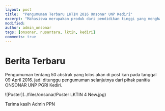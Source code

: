 ```yaml
---
layout: post
title:  "Pengumuman Terbaru LKTIN 2016 Onsonar UNP Kediri"
excerpt: "Mahasiswa merupakan produk dari pendidikan tinggi yang menghasilkan lulusan yang mempunyai sikap kecendekiawanan. Sikap tersebut meliputi sikap sebagai penemu, pemadu, penerap, serta sebagai pengembang IPTEKS. Untuk itu, mahasiswa yang merupakan salah satu kelompok masyarakat ilmiah harus mempunyai ciri kehidupan akademis yang dinamis."
modified: 
author: admin_onsonar
tags: [onsonar, nusantara, lktin, kediri]
comments: true
---
```

# Berita Terbaru

Pengumuman tentang 50 abstrak yang lolos akan di post kan pada tanggal 09 April 2016.
jadi ditunggu pengumuman selanjutnya dari pihak panitia ONSONAR UNP PGRI Kediri.

![Poster](../files/onsonar/Poster LKTIN 4 New.jpg)

Terima kasih
Admin PPN
